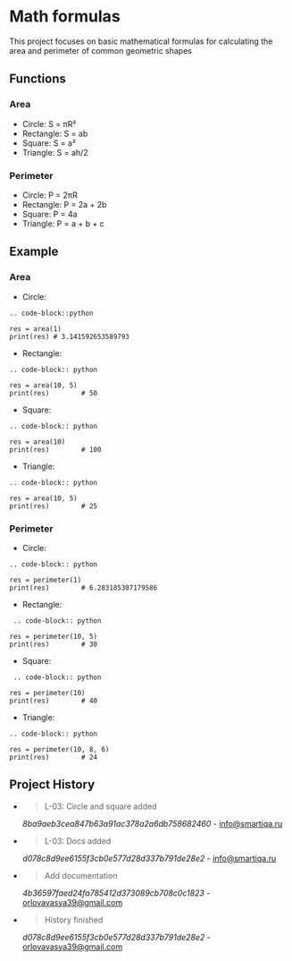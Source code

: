 # Math formulas

This project focuses on basic mathematical formulas for calculating the area and perimeter of common geometric shapes

## Functions

### Area
- Circle: S = πR²
- Rectangle: S = ab
- Square: S = a²
- Triangle: S = ah/2

### Perimeter
- Circle: P = 2πR
- Rectangle: P = 2a + 2b
- Square: P = 4a
- Triangle: P = a + b + c

## Example

### Area
- Circle: 
 >
    .. code-block::python

    res = area(1)
    print(res) # 3.141592653589793
- Rectangle: 
>  
    .. code-block:: python

    res = area(10, 5)
    print(res)        # 50
- Square:
> 
    .. code-block:: python

    res = area(10)
    print(res)        # 100
- Triangle: 
> 
    .. code-block:: python

    res = area(10, 5)
    print(res)        # 25

### Perimeter
- Circle: 
> 
    .. code-block:: python

    res = perimeter(1)
    print(res)        # 6.283185307179586
- Rectangle: 
>
     .. code-block:: python

    res = perimeter(10, 5)
    print(res)        # 30
- Square: 
>
     .. code-block:: python

    res = perimeter(10)
    print(res)        # 40
- Triangle: 
>
    .. code-block:: python

    res = perimeter(10, 8, 6)
    print(res)        # 24

## Project History

- > L-03: Circle and square added 

    _8ba9aeb3cea847b63a91ac378a2a6db758682460_ - <info@smartiqa.ru>

- > L-03: Docs added

    _d078c8d9ee6155f3cb0e577d28d337b791de28e2_ - <info@smartiqa.ru>

- > Add documentation

    _4b36597faed24fa785412d373089cb708c0c1823_ - <orlovavasya39@gmail.com>

- > History finished

    _d078c8d9ee6155f3cb0e577d28d337b791de28e2_ - <orlovavasya39@gmail.com>
